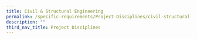 ```yaml
---
title: Civil & Structural Engineering
permalink: /specific-requirements/Project-Disciplines/civil-structural-engineering/
description: ""
third_nav_title: Project Disciplines
---
```

